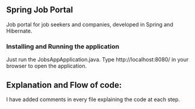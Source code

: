 ## Spring Job Portal

Job portal for job seekers and companies, developed in Spring and Hibernate.

### Installing and Running the application

Just run the JobsAppApplication.java.
Type http://localhost:8080/ in your browser to open the application.

## Explanation and Flow of code:
I have added comments in every file explaining the code at each step.
